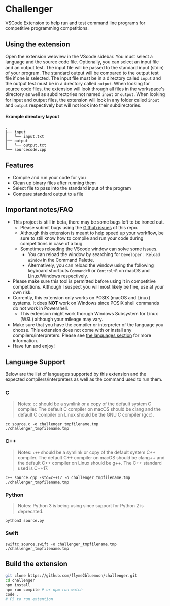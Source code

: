 # Challenger

VSCode Extension to help run and test command line programs for competitive programming competitions.

## Using the extension

Open the extension webview in the VScode sidebar. You must select a language and the source code file. Optionally, you can select an input file and an output test. The input file will be passed to the standard input (stdin) of your program. The standard output will be compared to the output test file if one is selected. The input file must be in a directory called `input` and the output test must be in a directory called `output`. When looking for source code files, the extension will look through all files in the workspace's directory as well as subdirectories not named `input` or `output`. When looking for input and output files, the extension will look in any folder called `input` and `output` respectively but will not look into their subdirectories.

#### Example directory layout

```
.
├── input
│   └── input.txt
├── output
│   └── output.txt
└── sourcecode.cpp
```

## Features

- Compile and run your code for you
- Clean up binary files after running them
- Select file to pass into the standard input of the program
- Compare standard output to a file

## Important notes/FAQ

- This project is still in beta, there may be some bugs left to be ironed out.
    - Please submit bugs using the [Github issues](https://github.com/flyme2bluemoon/challenger/issues) of this repo.
    - Although this extension is meant to help speed up your workflow, be sure to still know how to compile and run your code during competitions in case of a bug
    - Sometimes reloading the VScode window can solve some issues.
        - You can reload the window by searching for `Developer: Reload Window` in the Command Palette.
        - Alternatively, you can reload the window using the following keyboard shortcuts `Command+R` or `Control+R` on macOS and Linux/Windows respectively.
- Please make sure this tool is permitted before using it in competitive competitions. Although I suspect you will most likely be fine, use at your own risk.
- Currently, this extension only works on POSIX (macOS and Linux) systems. It does **NOT** work on Windows since POSIX shell commands do not work in Powershell.
    - This extension might work thorugh Windows Subsystem for Linux (WSL) although your mileage may vary.
- Make sure that you have the compiler or interpreter of the language you choose. This extension does not come with or install any compilers/interpreters. Please see [the languages section](#language-support) for more information.
- Have fun and enjoy!

## Language Support

Below are the list of languages supported by this extension and the expected compilers/interpreters as well as the command used to run them.

### C

> Notes: `cc` should be a symlink or a copy of the default system C compiler. The default C compiler on macOS should be clang and the default C compiler on Linux should be the GNU C compiler (gcc).

```
cc source.c -o challenger_tmpfilename.tmp
./challenger_tmpfilename.tmp
```

### C++

> Notes: `c++` should be a symlink or copy of the default system C++ compiler. The default C++ compiler on macOS should be clang++ and the default C++ compiler on Linux should be g++. The C++ standard used is C++17.

```
c++ source.cpp -std=c++17 -o challenger_tmpfilename.tmp
./challenger_tmpfilename.tmp
```

### Python

> Notes: Python 3 is being using since support for Python 2 is deprecated.

```
python3 source.py
```

### Swift

```
swiftc source.swift -o challenger_tmpfilename.tmp
./challenger_tmpfilename.tmp
```

## Build the extension

```sh
git clone https://github.com/flyme2bluemoon/challenger.git
cd challenger
npm install
npm run compile # or npm run watch
code .
# F5 to run extention
```
